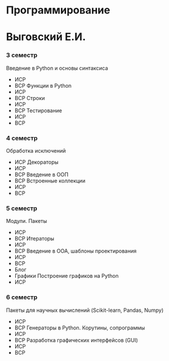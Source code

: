 # Программирование
# Выговский Е.И.

### 3 семестр
Введение в Python и основы синтаксиса
* ИСР
* ВСР
Функции в Python
* ИСР
* ВСР
Строки
* ИСР
* ВСР
Тестирование
* ИСР
* ВСР
### 4 семестр
Обработка исключений
* ИСР
Декораторы
* ИСР
* ВСР
Введение в ООП
* ВСР
Встроенные коллекции
* ИСР
* ВСР
### 5 семестр
Модули. Пакеты
* ИСР
* ВСР
Итераторы
* ИСР
* ВСР
Введение в ООА, шаблоны проектирования
* ИСР
* ВСР
* Блог
* Графики
Построение графиков на Python
* ИСР
### 6 семестр
Пакеты для научных вычислений (Scikit-learn, Pandas, Numpy)
* ИСР
* ВСР
Генераторы в Python. Корутины, сопрограммы
* ИСР
* ВСР
Разработка графических интерфейсов (GUI)
* ИСР
* ВСР
